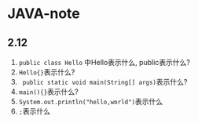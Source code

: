 # JAVA-note

## 2.12

1. `public class Hello` 中Hello表示什么, public表示什么?
2. `Hello{}`表示什么?
3. ` public static void main(String[] args)`表示什么?
4. `main(){}`表示什么?
5. `System.out.println("hello,world")`表示什么
6. `;`表示什么



